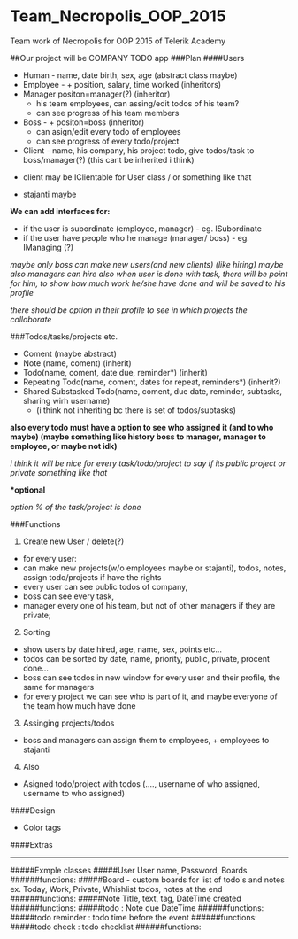 # Team_Necropolis_OOP_2015
Team work of Necropolis for OOP 2015 of Telerik Academy

##Our project will be COMPANY TODO app
###Plan
####Users
+ Human - name, date birth, sex, age (abstract class maybe)
+ Employee - + position, salary, time worked (inheritors)
+ Manager positon=manager(?) (inheritor)
  * his team employees, can assing/edit todos of his team?
  * can see progress of his team members 
+ Boss - + positon=boss (inheritor)
  * can asign/edit every todo of employees
  * can see progress of every todo/project
+  Client - name, his company, his project todo, give todos/task to boss/manager(?) (this cant be inherited i think)
  * client may be IClientable for User class / or something like that
+ stajanti maybe
  
**We can add interfaces for:**
+ if the user is subordinate (employee, manager) - eg. ISubordinate
+ if the user have people who he manage (manager/ boss) - eg. IManaging (?)

_maybe only boss can make new users(and new clients) (like hiring) maybe also managers can hire_
_also when user is done with task, there will be point for him, to show how much work he/she have done and will be saved to his profile_
  
_there should be option in their profile to see in which projects the collaborate_

###Todos/tasks/projects etc.
+ Coment (maybe abstract)
+ Note (name, coment) (inherit)
+ Todo(name, coment, date due, reminder*) (inherit)
+ Repeating Todo(name, coment, dates for repeat, reminders*) (inherit?)
+ Shared Substasked Todo(name, coment, due date, reminder, subtasks, sharing wirh username)
  * (i think not inheriting bc there is set of todos/subtasks)

**also every todo must have a option to see who assigned it (and to who maybe) (maybe something like history boss to manager, manager to employee, or maybe not idk)**

*i think it will be nice for every task/todo/project to say if its public project or private something like that*
  
__*optional__
  
_option % of the task/project is done_

###Functions
1. Create new User / delete(?)
  * for every user:
   * can make new projects(w/o employees maybe or stajanti), todos, notes, assign todo/projects if have the rights
   * every user can see public todos of company, 
   * boss can see every task, 
   * manager every one of his team, but not of other managers if they are private;
2. Sorting
  * show users by date hired, age, name, sex, points etc...
  * todos can be sorted by date, name, priority, public, private, procent done...
  * boss can see todos in new window for every user and their profile, the same for managers
  * for every project we can see who is part of it, and maybe everyone of the team how much have done
3. Assinging projects/todos
  * boss and managers can assign them to employees, + employees to stajanti

4. Also
  * Asigned todo/project with todos (...., username of who assigned, username to who assigned) 

####Design
+ Color tags

####Extras

* * *

#####Exmple classes
#####User
User name, Password, Boards
######functions:
#####Board - custom boards for list of todo's and notes ex. Today, Work, Private, Whishlist
todos, notes at the end
######functions:
#####Note
Title, text, tag, DateTime created
######functions:
#####todo : Note 
due DateTime
######functions:
#####todo reminder : todo 
time  before the event
######functions:
#####todo check : todo
checklist
######functions:
